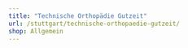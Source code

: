 ```yaml
---
title: "Technische Orthopädie Gutzeit"
url: /stuttgart/technische-orthopaedie-gutzeit/
shop: Allgemein
---
```

